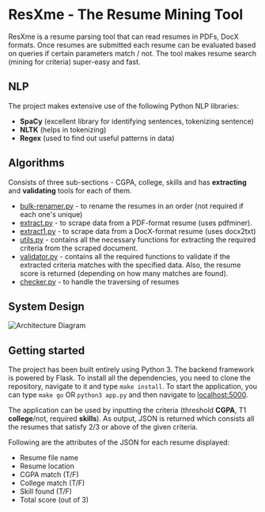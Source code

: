 
# ResXme - The Resume Mining Tool

ResXme is a resume parsing tool that can read resumes in PDFs, DocX formats. Once resumes are submitted each resume can be evaluated based on queries if certain parameters match / not. The tool makes resume search (mining for criteria) super-easy and fast.

## NLP

The project makes extensive use of the following Python NLP libraries:
 - **SpaCy** (excellent library for identifying sentences, tokenizing sentence)
 - **NLTK** (helps in tokenizing)
- **Regex** (used to find out useful patterns in data)

## Algorithms

Consists of three sub-sections - CGPA, college, skills and has **extracting** and **validating** tools for each of them.

- [bulk-renamer.py](https://github.com/rounakdatta/resxme/blob/webapp-spacy/src/bulk-renamer.py) - to rename the resumes in an order (not required if each one's unique)
- [extract.py](https://github.com/rounakdatta/resxme/blob/webapp-spacy/src/extract.py) - to scrape data from a PDF-format resume (uses pdfminer).
- [extract1.py](https://github.com/rounakdatta/resxme/blob/webapp-spacy/src/extract1.py) - to scrape data from a DocX-format resume (uses docx2txt)
- [utils.py](https://github.com/rounakdatta/resxme/blob/webapp-spacy/src/utils.py) - contains all the necessary functions for extracting the required criteria from the scraped document.
- [validator.py](https://github.com/rounakdatta/resxme/blob/webapp-spacy/src/validator.py) - contains all the required functions to validate if the extracted criteria matches with the specified data. Also, the resume score is returned (depending on how many matches are found).
- [checker.py](https://github.com/rounakdatta/resxme/blob/webapp-spacy/src/checker.py) - to handle the traversing of resumes

## System Design

![Architecture Diagram](https://i.imgur.com/7olSjVE.png)

## Getting started

The project has been built entirely using Python 3. The backend framework is powered by Flask. To install all the dependencies, you need to clone the repository, navigate to it and type ``make install``. To start the application, you can type ``make go`` OR ``python3 app.py`` and then navigate to [localhost:5000](http://localhost:5000).

The application can be used by inputting the criteria (threshold **CGPA**, T1 **college**/not, required **skills**). As output, JSON is returned which consists all the resumes that satisfy 2/3 or above of the given criteria.

Following are the attributes of the JSON for each resume displayed:

 - Resume file name
 - Resume location
 - CGPA match (T/F)
 - College match (T/F)
 - Skill found (T/F)
 - Total score (out of 3)
